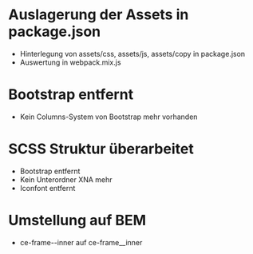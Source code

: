 # Auslagerung der Assets in package.json
* Hinterlegung von assets/css, assets/js, assets/copy in package.json
* Auswertung in webpack.mix.js

# Bootstrap entfernt
* Kein Columns-System von Bootstrap mehr vorhanden

# SCSS Struktur überarbeitet
* Bootstrap entfernt
* Kein Unterordner XNA mehr
* Iconfont entfernt

# Umstellung auf BEM
* ce-frame--inner auf ce-frame__inner